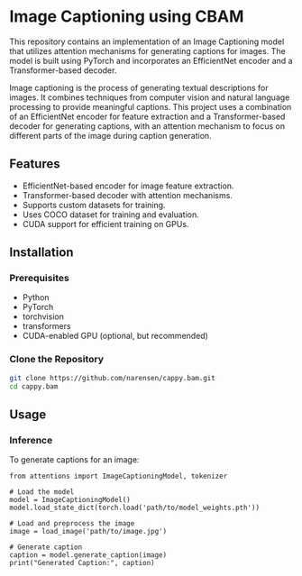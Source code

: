 # Image Captioning using CBAM

This repository contains an implementation of an Image Captioning model that utilizes attention mechanisms for generating captions for images. The model is built using PyTorch and incorporates an EfficientNet encoder and a Transformer-based decoder.

Image captioning is the process of generating textual descriptions for images. It combines techniques from computer vision and natural language processing to provide meaningful captions. This project uses a combination of an EfficientNet encoder for feature extraction and a Transformer-based decoder for generating captions, with an attention mechanism to focus on different parts of the image during caption generation.

## Features

- EfficientNet-based encoder for image feature extraction.
- Transformer-based decoder with attention mechanisms.
- Supports custom datasets for training.
- Uses COCO dataset for training and evaluation.
- CUDA support for efficient training on GPUs.

## Installation

### Prerequisites

- Python 
- PyTorch
- torchvision
- transformers
- CUDA-enabled GPU (optional, but recommended)

### Clone the Repository

```bash
git clone https://github.com/narensen/cappy.bam.git
cd cappy.bam
```

## Usage

### Inference
To generate captions for an image:
```
from attentions import ImageCaptioningModel, tokenizer

# Load the model
model = ImageCaptioningModel()
model.load_state_dict(torch.load('path/to/model_weights.pth'))

# Load and preprocess the image
image = load_image('path/to/image.jpg')

# Generate caption
caption = model.generate_caption(image)
print("Generated Caption:", caption)
```


